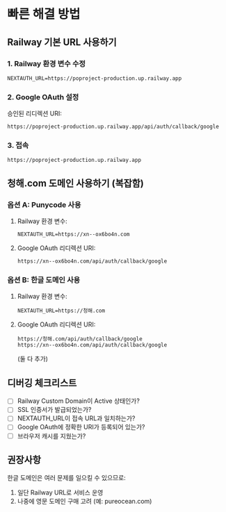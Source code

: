 # 빠른 해결 방법

## Railway 기본 URL 사용하기

### 1. Railway 환경 변수 수정
```
NEXTAUTH_URL=https://poproject-production.up.railway.app
```

### 2. Google OAuth 설정
승인된 리디렉션 URI:
```
https://poproject-production.up.railway.app/api/auth/callback/google
```

### 3. 접속
```
https://poproject-production.up.railway.app
```

## 청해.com 도메인 사용하기 (복잡함)

### 옵션 A: Punycode 사용
1. Railway 환경 변수:
   ```
   NEXTAUTH_URL=https://xn--ox6bo4n.com
   ```

2. Google OAuth 리디렉션 URI:
   ```
   https://xn--ox6bo4n.com/api/auth/callback/google
   ```

### 옵션 B: 한글 도메인 사용
1. Railway 환경 변수:
   ```
   NEXTAUTH_URL=https://청해.com
   ```

2. Google OAuth 리디렉션 URI:
   ```
   https://청해.com/api/auth/callback/google
   https://xn--ox6bo4n.com/api/auth/callback/google
   ```
   (둘 다 추가)

## 디버깅 체크리스트

- [ ] Railway Custom Domain이 Active 상태인가?
- [ ] SSL 인증서가 발급되었는가?
- [ ] NEXTAUTH_URL이 접속 URL과 일치하는가?
- [ ] Google OAuth에 정확한 URI가 등록되어 있는가?
- [ ] 브라우저 캐시를 지웠는가?

## 권장사항

한글 도메인은 여러 문제를 일으킬 수 있으므로:
1. 일단 Railway URL로 서비스 운영
2. 나중에 영문 도메인 구매 고려 (예: pureocean.com)